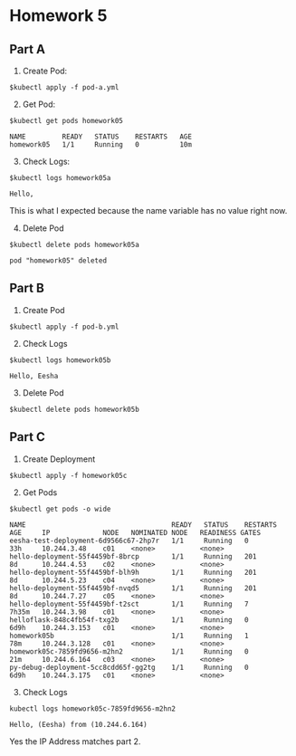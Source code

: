 # Homework 5

## Part A
1. Create Pod:
```
$kubectl apply -f pod-a.yml
```

2. Get Pod:
```
$kubectl get pods homework05
```
```
NAME         READY   STATUS    RESTARTS   AGE
homework05   1/1     Running   0          10m
```

3. Check Logs:
```
$kubectl logs homework05a
```
```
Hello, 
```
This is what I expected because the name variable has no value right now.

4. Delete Pod
```
$kubectl delete pods homework05a
```
```
pod "homework05" deleted
```

## Part B
1. Create Pod
```
$kubectl apply -f pod-b.yml
```

2. Check Logs
```
$kubectl logs homework05b
```
```
Hello, Eesha
```

3. Delete Pod
```
$kubectl delete pods homework05b
```

## Part C
1. Create Deployment
```
$kubectl apply -f homework05c
```

2. Get Pods
```
$kubectl get pods -o wide
```

```
NAME                                    READY   STATUS    RESTARTS   AGE     IP             NODE   NOMINATED NODE   READINESS GATES
eesha-test-deployment-6d9566c67-2hp7r   1/1     Running   0          33h     10.244.3.48    c01    <none>           <none>
hello-deployment-55f4459bf-8brcp        1/1     Running   201        8d      10.244.4.53    c02    <none>           <none>
hello-deployment-55f4459bf-blh9h        1/1     Running   201        8d      10.244.5.23    c04    <none>           <none>
hello-deployment-55f4459bf-nvqd5        1/1     Running   201        8d      10.244.7.27    c05    <none>           <none>
hello-deployment-55f4459bf-t2sct        1/1     Running   7          7h35m   10.244.3.98    c01    <none>           <none>
helloflask-848c4fb54f-txg2b             1/1     Running   0          6d9h    10.244.3.153   c01    <none>           <none>
homework05b                             1/1     Running   1          78m     10.244.3.128   c01    <none>           <none>
homework05c-7859fd9656-m2hn2            1/1     Running   0          21m     10.244.6.164   c03    <none>           <none>
py-debug-deployment-5cc8cdd65f-gg2tg    1/1     Running   0          6d9h    10.244.3.175   c01    <none>           <none>
```

3. Check Logs
```
kubectl logs homework05c-7859fd9656-m2hn2
```
```
Hello, (Eesha) from (10.244.6.164)
```
Yes the IP Address matches part 2.


